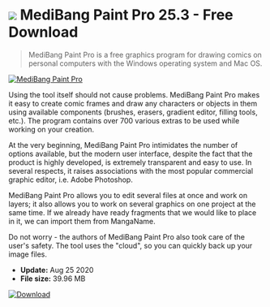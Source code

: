 # ![](https://cdn.softexe.net/static/icon/b/medibang-paint-pro-8406.png) MediBang Paint Pro 25.3 - Free Download

> MediBang Paint Pro is a free graphics program for drawing comics on personal computers with the Windows operating system and Mac OS.

[![MediBang Paint Pro](https://gallery.dpcdn.pl/imgc/Tools/63016/g_-_420x350_1.5_-_x20151027162038_0.png)](https://softexe.net/win/multimedia/graphics-editors/medibang-paint-pro:hdRf.html)

Using the tool itself should not cause problems. MediBang Paint Pro makes it easy to create comic frames and draw any characters or objects in them using available components (brushes, erasers, gradient editor, filling tools, etc.). The program contains over 700 various extras to be used while working on your creation.
 
 At the very beginning, MediBang Paint Pro intimidates the number of options available, but the modern user interface, despite the fact that the product is highly developed, is extremely transparent and easy to use. In several respects, it raises associations with the most popular commercial graphic editor, i.e. Adobe Photoshop.
 
 MediBang Paint Pro allows you to edit several files at once and work on layers; it also allows you to work on several graphics on one project at the same time. If we already have ready fragments that we would like to place in it, we can import them from MangaName.  
 
 Do not worry - the authors of MediBang Paint Pro also took care of the user's safety. The tool uses the "cloud", so you can quickly back up your image files.


- **Update:** Aug 25 2020
- **File size:** 39.96 MB

[![Download](https://cdn.softexe.net/static/img/download.png)](https://softexe.net/win/multimedia/graphics-editors/medibang-paint-pro:hdRf.html)

